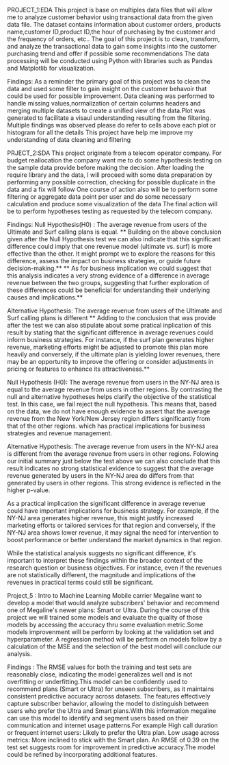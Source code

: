 PROJECT_1:EDA  This project is base on multiples data files that will allow me to analyze customer behavior using transactional data from the given data file. The dataset contains information about customer orders,
products name,customer ID,product ID,the hour of purchasing by tne customer and the frequency of orders, etc..
The goal of this project is to clean, transform, and analyze the transactional data to gain some insights into the customer purchasing trend and offer if possible some recommendations
The data processing will be conducted using Python with libraries such as Pandas and Matplotlib for visualization.

Findings: As a reminder the primary goal of this project was to clean the data and used some filter to gain insight on the customer behavoir that could be used for possible improvement.
Data cleaning was performed to handle missing values,normalization of certain columns headers and merging multiple datasets to create a unified view of the data.Plot was generated to facilitate a visaul understanding resulting from the filtering.
Multiple findings was observed please do refer to cells above each plot or histogram for all the details
This project have help me improve my understanding of data cleaning and filtering


PRJECT_2:SDA  This project originate from a telecom operator company. For budget reallocation the company want me to do some hypothesis testing on the sample data provide before making the decision.
After loading the require library and the data, I will proceed with some data preparation by performing any possible correction, checking for possible duplicate in the data and a fix will follow
One course of action also will be to perform some filtering or aggregate data point per user and do some necessary calculation and produce some visualization of the data
The final action will be to perform hypotheses testing as requested by the telecom company.

Findings: Null Hypothesis(H0) :
The average revenue from users of the Ultimate and Surf calling plans is equal.
** Building on the above conclusion given after the Null Hypothesis test we can also indicate that this significant difference could imply that one revenue model (ultimate vs. surf) is more effective than the other. It might prompt we to explore the reasons for this difference, assess the impact on business strategies, or guide future decision-making.** ** As for business implication we could suggest that this analysis indicates a very strong evidence of a difference in average revenue between the two groups, suggesting that further exploration of these differences could be beneficial for understanding their underlying causes and implications.**

Alternative Hypothesis:
The average revenue from users of the Ultimate and Surf calling plans is different
** Adding to the conclusion that was provide after the test we can also stipulate about some pratical inplication of this result by stating that the significant difference in average revenues could inform business strategies. For instance, if the surf plan generates higher revenue, marketing efforts might be adjusted to promote this plan more heavily and conversely, if the ultimate plan is yielding lower revenues, there may be an opportunity to improve the offering or consider adjustments in pricing or features to enhance its attractiveness.**

Null Hypothesis (H0):
The average revenue from users in the NY-NJ area is equal to the average revenue from users in other regions.
By contrasting the null and alternative hypotheses helps clarify the objective of the statistical test. In this case, we fail reject the null hypothesis. This means that, based on the data, we do not have enough evidence to assert that the average revenue from the New York/New Jersey region differs significantly from that of the other regions. which has practical implications for business strategies and revenue management.

Alternative Hypothesis:
The average revenue from users in the NY-NJ area is different from the average revenue from users in other regions.
Folowing our initial summary just below the test above we can also conclude that this result indicates no strong statistical evidence to suggest that the average revenue generated by users in the NY-NJ area do differs from that generated by users in other regions. This strong evidence is reflected in the higher p-value.

As a practical implication the significant difference in average revenue could have important implications for business strategy. For example, if the NY-NJ area generates higher revenue, this might justify increased marketing efforts or tailored services for that region and conversely, if the NY-NJ area shows lower revenue, it may signal the need for intervention to boost performance or better understand the market dynamics in that region.

While the statistical analysis suggests no significant difference, it's important to interpret these findings within the broader context of the research question or business objectives. For instance, even if the revenues are not statistically different, the magnitude and implications of the revenues in practical terms could still be significant.

Project_5 : Intro to Machine Learning  Mobile carrier Megaline want to develop a model that would analyze subscribers' behavior and recommend one of Megaline's newer plans: Smart or Ultra. During the course of this project we will trained some models and evaluate the quality of those models by accessing the accuracy thru some evaluation metric.Some models improvenment will be perform by looking at the validation set and hyperparameter. A regression method will be perform on models follow by a calculation of the MSE and the selection of the best model will conclude our analysis.

Findings : The RMSE values for both the training and test sets are reasonably close, indicating the model generalizes well and is not overfitting or underfitting.This model can be confidently used to recommend plans (Smart or Ultra) for unseen subscribers, as it maintains consistent predictive accuracy across datasets. The features effectively capture subscriber behavior, allowing the model to distinguish between users who prefer the Ultra and Smart plans.With this information megaline can use this model to identify and segment users based on their communication and internet usage patterns.For example High call duration or frequent internet users: Likely to prefer the Ultra plan. Low usage across metrics: More inclined to stick with the Smart plan. An RMSE of 0.39 on the test set suggests room for improvement in predictive accuracy.The model could be refined by incorporating additional features.
